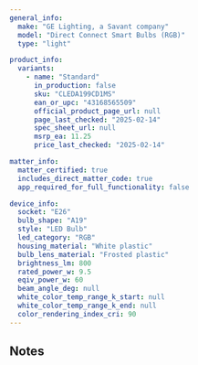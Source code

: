 ```yaml
---
general_info:
  make: "GE Lighting, a Savant company"
  model: "Direct Connect Smart Bulbs (RGB)"
  type: "light"

product_info:
  variants:
    - name: "Standard"
      in_production: false
      sku: "CLEDA199CD1MS"
      ean_or_upc: "43168565509"
      official_product_page_url: null
      page_last_checked: "2025-02-14"
      spec_sheet_url: null
      msrp_ea: 11.25
      price_last_checked: "2025-02-14"

matter_info:
  matter_certified: true
  includes_direct_matter_code: true
  app_required_for_full_functionality: false

device_info:
  socket: "E26"
  bulb_shape: "A19"
  style: "LED Bulb"
  led_category: "RGB"
  housing_material: "White plastic"
  bulb_lens_material: "Frosted plastic"
  brightness_lm: 800
  rated_power_w: 9.5
  eqiv_power_w: 60
  beam_angle_deg: null
  white_color_temp_range_k_start: null
  white_color_temp_range_k_end: null
  color_rendering_index_cri: 90
---
```


## Notes 